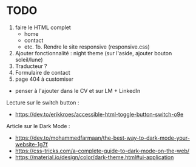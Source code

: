 # TODO 

1. faire le HTML complet
	- home
	- contact
	- etc.
1b. Rendre le site responsive (responsive.css)
2. Ajouter fonctionnalité : night theme (sur l'aside, ajouter bouton soleil/lune)
3. Traducteur ?
4. Formulaire de contact
5. page 404 à customiser

+ penser à l'ajouter dans le CV et sur LM + LinkedIn


Lecture sur le switch button : 
- https://dev.to/erikkroes/accessible-html-toggle-button-switch-o9e

Article sur le Dark Mode : 
- https://dev.to/mohammedfarmaan/the-best-way-to-dark-mode-your-website-1g7f
- https://css-tricks.com/a-complete-guide-to-dark-mode-on-the-web/
- https://material.io/design/color/dark-theme.html#ui-application
